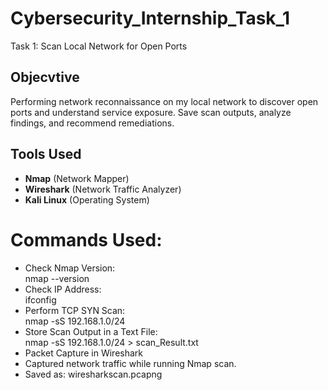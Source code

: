 # Cybersecurity_Internship_Task_1
Task 1: Scan Local Network for Open Ports

## Objecvtive
Performing network reconnaissance on my local network to discover open ports and understand service exposure. Save scan outputs, analyze findings, and recommend remediations.

## Tools Used
- **Nmap** (Network Mapper)
- **Wireshark** (Network Traffic Analyzer)
- **Kali Linux** (Operating System)

# Commands Used:
- Check Nmap Version:
<br>nmap --version
- Check IP Address:
<br>ifconfig
- Perform TCP SYN Scan:
<br>nmap -sS 192.168.1.0/24
- Store Scan Output in a Text File:
<br>nmap -sS 192.168.1.0/24 > scan_Result.txt
- Packet Capture in Wireshark
  <ul type='circle'>
<li>Captured network traffic while running Nmap scan.</li>
<li>Saved as: wiresharkscan.pcapng</li>
</ul>
</li>
</ul>
